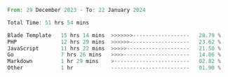 
<!--START_SECTION:waka-->

```rust
From: 29 December 2023 - To: 22 January 2024

Total Time: 51 hrs 54 mins

Blade Template   15 hrs 14 mins  >>>>>>>------------------   28.79 %
PHP              12 hrs 29 mins  >>>>>>-------------------   23.62 %
JavaScript       11 hrs 22 mins  >>>>>--------------------   21.50 %
Go               7 hrs 26 mins   >>>>---------------------   14.06 %
Markdown         1 hr 29 mins    >------------------------   02.82 %
Other            1 hr            -------------------------   01.90 %
```

<!--END_SECTION:waka-->
<!---
Abedmuh/Abedmuh is a ✨ special ✨ repository because its `README.md` (this file) appears on your GitHub profile.
You can click the Preview link to take a look at your changes.
--->
